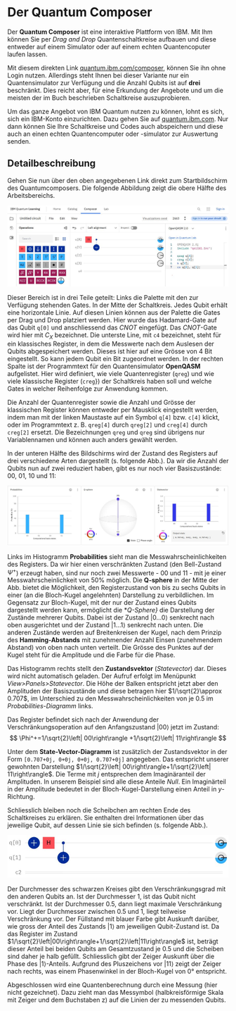# Der Quantum Composer

Der **Quantum Composer** ist eine interaktive Plattform von IBM. Mit Ihm können Sie per *Drag and Drop* Quantenschaltkreise aufbauen und diese entweder auf einem Simulator oder auf einem echten Quantencoputer laufen lassen. 

Mit diesem direkten Link [quantum.ibm.com/composer](https://quantum.ibm.com/composer), können Sie ihn ohne Login nutzen. Allerdings steht Ihnen bei dieser Variante nur ein Quantensimulator zur Verfügung und die Anzahl Qubits ist auf **drei** beschränkt. Dies reicht aber, für eine Erkundung der Angebote und um die meisten der im Buch beschrieben Schaltkreise auszuprobieren.

Um das ganze Angebot von IBM Quantum nutzen zu können, lohnt es sich, sich ein IBM-Konto einzurichten. Dazu gehen Sie auf [quantum.ibm.com](https://quantum.ibm.com). Nur dann können Sie Ihre Schaltkreise und Codes auch abspeichern und diese auch an einen echten Quantencomputer oder -simulator zur Auswertung senden.


## Detailbeschreibung


Gehen Sie nun über den oben angegebenen Link direkt zum Startbildschirm des Quantumcomposers. Die folgende Abbildung zeigt die obere Hälfte des Arbeitsbereichs.

<img src="Bilder/composer0.jpg" alt="Bild" style="width: 600px;"/>

Dieser Bereich ist in drei Teile geteilt: Links die Palette mit den zur Verfügung stehenden Gates. In der Mitte der Schaltkreis. Jedes Qubit erhält eine horizontale Linie. Auf diesen Linien können aus der Palette die Gates per Drag und Drop platziert werden. Hier wurde das Hadamard-Gate auf das Qubit `q[0]` und anschliessend das $CNOT$ eingefügt. Das $CNOT$-Gate wird hier mit $C_X$ bezeichnet. Die unterste Line, mit `c4` bezeichnet, steht für ein klassisches Register, in dem die Messwerte nach dem Auslesen der Qubits abgespeichert werden. Dieses ist hier auf eine Grösse von 4 Bit eingestellt. So kann jedem Qubit ein Bit zugeordnet werden. In der rechten Spalte ist der Programmtext für den Quantensimulator **OpenQASM** aufgelistet. Hier wird definiert, wie viele Quantenregister (`qreg`) und wie viele klassische Register (`creg`}) der Schaltkreis haben soll und welche Gates in welcher Reihenfolge zur Anwendung kommen.

Die Anzahl der Quantenregister sowie die Anzahl und Grösse der klassischen Register können entweder per Mausklick eingestellt werden, indem man mit der linken Maustaste auf ein Symbol `q[4]` bzw. `c[4]` klickt, oder im Programmtext z. B. `qreg[4]` durch `qreg[2]` und `creg[4]` durch `creg[2]` ersetzt. Die Bezeichnungen `qreg` und `qreg` sind übrigens nur Variablennamen und können auch anders gewählt werden.

In der unteren Hälfte des Bildschirms wird der Zustand des Registers auf drei verschiedene Arten dargestellt (s. folgende Abb.). Da wir die Anzahl der Qubits nun auf zwei reduziert haben, gibt es nur noch vier Basiszustände: $00$, $01$, $10$ und $11$:

<img src="Bilder/composer1.jpg" alt="Bild" style="width: 600px;"/>

Links im Histogramm **Probabilities** sieht man die Messwahrscheinlichkeiten des Registers. Da wir hier einen verschränkten Zustand (den Bell-Zustand $\Psi^+$) erzeugt haben, sind nur noch zwei Messwerte - $00$ und $11$ - mit je einer Messwahrscheinlichkeit von $50\%$ möglich. Die **Q-sphere** in der Mitte der Abb. bietet die Möglichkeit, den Registerzustand von bis zu sechs Qubits in einer (an die Bloch-Kugel angelehnten) Darstellung zu verbildlichen. Im Gegensatz zur Bloch-Kugel, mit der nur der Zustand eines Qubits dargestellt werden kann, ermöglicht die **Q-Sphere}* die Darstellung der Zustände mehrerer Qubits. Dabei ist der Zustand $\left| 0 \dots 0\right\rangle$ senkrecht nach oben ausgerichtet und der Zustand $\left| 1 \dots 1\right\rangle$ senkrecht nach unten. Die anderen Zustände werden auf Breitenkreisen der Kugel, nach dem Prinzip des **Hamming-Abstands** mit zunehmender Anzahl Einsen (zunehmendem Abstand) von oben nach unten verteilt. Die Grösse des Punktes auf der Kugel steht für die Amplitude und die Farbe für die Phase.

Das Histogramm rechts stellt den **Zustandsvektor** (*Statevector*) dar. Dieses wird nicht automatisch geladen. Der Aufruf erfolgt im Menüpunkt *View$>$Panels$>$Statevector*. Die Höhe der Balken entspricht jetzt aber den Amplituden der Basiszustände und diese betragen hier $1/\sqrt{2}\approx 0.707$, im Unterschied zu den Messwahrscheinlichkeiten von je $0.5$ im *Probabilities-Diagramm* links.

Das Register befindet sich nach der Anwendung der Verschränkungsoperation auf den Anfangszustand $\left|00\right\rangle$ jetzt im  Zustand:
$$
    \Phi^+=1/\sqrt{2}\left| 00\right\rangle +1/\sqrt{2}\left| 11\right\rangle
$$

Unter dem **State-Vector-Diagramm** ist zusätzlich der Zustandsvektor in der Form `[0.707+0j, 0+0j, 0+0j, 0.707+0j]` angegeben. Das entspricht unserer gewohnten Darstellung $1/\sqrt{2}\left| 00\right\rangle+1/\sqrt{2}\left| 11\right\rangle$. Die Terme mit $j$ entsprechen dem Imaginäranteil der Amplituden. In unserem Beispiel sind alle diese Anteile $Null$. Ein Imaginärteil in der Amplitude bedeutet in der Bloch-Kugel-Darstellung einen Anteil in $y$-Richtung.

Schliesslich bleiben noch die Scheibchen am rechten Ende des Schaltkreises zu erklären. Sie enthalten drei Informationen über das jeweilige Qubit, auf dessen Linie sie sich befinden (s. folgende Abb.).

<img src="Bilder/composer2.jpg" alt="Bild" style="width: 600px;"/>

Der Durchmesser des schwarzen Kreises gibt den Verschränkungsgrad mit den anderen Qubits an. Ist der Durchmesser $1$, ist das Qubit nicht verschränkt. Ist der Durchmesser $0.5$, dann liegt maximale Verschränkung vor. Liegt der Durchmesser zwischen $0.5$ und $1$, liegt teilweise Verschränkung vor. Der Füllstand mit blauer Farbe gibt Auskunft darüber, wie gross der Anteil des Zustands $\left|1\right\rangle$ am jeweiligen Qubit-Zustand ist. Da das Register im Zustand $1/\sqrt{2}\left|00\right\rangle+1/\sqrt{2}\left|11\right\rangle$ ist, beträgt dieser Anteil bei beiden Qubits am Gesamtzustand je $0.5$ und die Scheiben sind daher je halb gefüllt. Schliesslich gibt der Zeiger Auskunft über die Phase des $\left|1\right\rangle$-Anteils. Aufgrund des Pluszeichens vor $\left| 11\right\rangle$ zeigt der Zeiger nach rechts, was einem Phasenwinkel in der Bloch-Kugel von $0$° entspricht.

Abgeschlossen wird eine Quantenberechnung durch eine Messung (hier nicht gezeichnet). Dazu zieht man das Messymbol (halbkreisförmige Skala mit Zeiger und dem Buchstaben z) auf die Linien der zu messenden Qubits.








